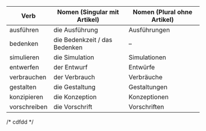 | Verb          | Nomen (Singular mit Artikel) | Nomen (Plural ohne Artikel) |
|---------------|-------------------------------|------------------------------|
| ausführen     | die Ausführung                | Ausführungen                 |
| bedenken      | die Bedenkzeit / das Bedenken | –                            |
| simulieren    | die Simulation                | Simulationen                 |
| entwerfen     | der Entwurf                   | Entwürfe                     |
| verbrauchen   | der Verbrauch                 | Verbräuche                   |
| gestalten     | die Gestaltung                | Gestaltungen                 |
| konzipieren   | die Konzeption                | Konzeptionen                 |
| vorschreiben  | die Vorschrift                | Vorschriften                 |


/*
cdfdd
*/